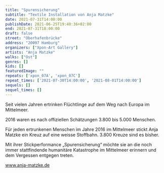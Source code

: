 ```yaml
---
title: "Spurensicherung"
subtitle: "Textile Installation von Anja Matzke"
date: 2021-07-31T14:00:00
publishDate: 2021-06-25T19:40:36+02:00
end: 2021-07-31T18:00:00
draft: false
street: "Oberhafenbrücke"
address: "20097 Hamburg"
organizers: ["Xpon-Art Gallery"]
artists: "Anja Matzke"
walks: ["Ost"]
genres: []
kids: []
featuredImage: ""
repeats: ['xpon_07A', 'xpon_07C']
repeat_times: ['2021-07-30T14:00:00', '2021-08-01T14:00:00']
sequels: []
sequel_times: []
---
```


Seit vielen Jahren ertrinken Flüchtlinge auf dem Weg nach Europa im Mittelmeer.

2016 waren es nach offiziellen Schätzungen 3.800 bis 5.000 Menschen.

Für jeden ertrunkenen Menschen im Jahre 2016 im Mittelmeer stickt Anja Matzke ein Kreuz auf eine weisse Stoffbahn. 3.800 Kreuze sind es bisher.

Mit ihrer Stickperformance „Spurensicherung“ möchte sie an die noch immer stattfindende humanitäre Katastrophe im Mittelmeer erinnern und dem Vergessen entgegen treten.

www.anja-matzke.de

